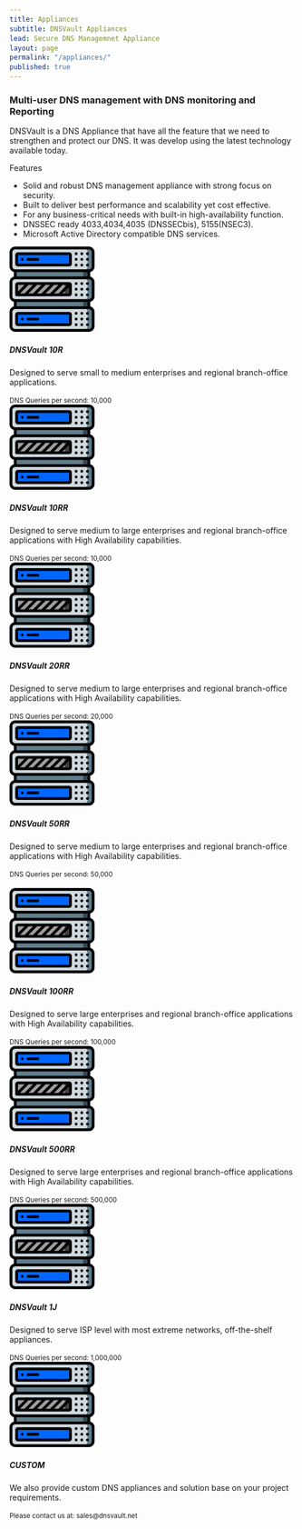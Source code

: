 ```yaml
---
title: Appliances
subtitle: DNSVault Appliances
lead: Secure DNS Managemnet Appliance
layout: page
permalink: "/appliances/"
published: true
---
```


<h3 class="text-center"> Multi-user DNS management with DNS monitoring and Reporting </h3>

<div class="card">
  <div class="card-body">
    <p>DNSVault is a DNS Appliance that have all the feature that we need to strengthen and protect our DNS. It was develop using the latest technology available today.</p>
    <p class="lead">Features</p>
    <ul>
      <li>Solid and robust DNS management appliance with strong focus on security.</li>
      <li>Built to deliver best performance and scalability yet cost effective.</li>
      <li>For any business-critical needs with built-in high-availability function.</li>
      <li>DNSSEC ready 4033,4034,4035 (DNSSECbis), 5155(NSEC3).</li>
      <li>Microsoft Active Directory compatible DNS services.</li>
    </ul>
  </div>
</div>

<div class="card-deck">
  <div class="card">
    <img class="card-img-top mt-2" src="/assets/images/appliance.png" style="height: 150px; width: 150px;">
    <div class="card-body">
      <h5 class="card-title text-center">DNSVault 10R</h5>
      <p class="card-text ">Designed to serve small to medium enterprises and regional branch-office applications.</p>
    </div>
    <div class="card-footer">
      <small class="text-muted">DNS Queries per second: 10,000</small>
    </div>
  </div>
  <div class="card">
    <img class="card-img-top mt-2" src="/assets/images/appliance.png" style="height: 150px; width: 150px;">
    <div class="card-body">
      <h5 class="card-title text-center">DNSVault 10RR</h5>
      <p class="card-text">Designed to serve medium to large enterprises and regional branch-office applications with High Availability capabilities.</p>
    </div>
    <div class="card-footer">
      <small class="text-muted">DNS Queries per second: 10,000</small>
    </div>
  </div>
  <div class="card">
    <img class="card-img-top mt-2" src="/assets/images/appliance.png" style="height: 150px; width: 150px;">
    <div class="card-body">
      <h5 class="card-title text-center">DNSVault 20RR</h5>
      <p class="card-text">Designed to serve medium to large enterprises and regional branch-office applications with High Availability capabilities.</p>
    </div>
    <div class="card-footer">
      <small class="text-muted">DNS Queries per second: 20,000</small>
    </div>
  </div>
  <div class="card">
    <img class="card-img-top mt-2" src="/assets/images/appliance.png" style="height: 150px; width: 150px;">
    <div class="card-body">
      <h5 class="card-title text-center">DNSVault 50RR</h5>
      <p class="card-text">Designed to serve medium to large enterprises and regional branch-office applications with High Availability capabilities.</p>
    </div>
    <div class="card-footer">
      <small class="text-muted">DNS Queries per second: 50,000</small>
    </div>
  </div>
</div>
<br>
<div class="card-deck">
  <div class="card">
    <img class="card-img-top mt-2" src="/assets/images/appliance.png" style="height: 150px; width: 150px;">
    <div class="card-body">
      <h5 class="card-title text-center">DNSVault 100RR</h5>
      <p class="card-text">Designed to serve large enterprises and regional branch-office applications with High Availability capabilities.</p>
    </div>
    <div class="card-footer">
      <small class="text-muted">DNS Queries per second: 100,000</small>
    </div>
  </div>
  <div class="card">
    <img class="card-img-top mt-2" src="/assets/images/appliance.png" style="height: 150px; width: 150px;">
    <div class="card-body">
      <h5 class="card-title text-center">DNSVault 500RR</h5>
      <p class="card-text">Designed to serve large enterprises and regional branch-office applications with High Availability capabilities.</p>
    </div>
    <div class="card-footer">
      <small class="text-muted">DNS Queries per second: 500,000</small>
    </div>
  </div>
  <div class="card">
    <img class="card-img-top mt-2" src="/assets/images/appliance.png" style="height: 150px; width: 150px;">
    <div class="card-body">
      <h5 class="card-title text-center">DNSVault 1J</h5>
      <p class="card-text">Designed to serve ISP level with most extreme networks, off-the-shelf appliances.</p>
    </div>
    <div class="card-footer">
      <small class="text-muted">DNS Queries per second: 1,000,000</small>
    </div>
  </div>
  <div class="card">
    <img class="card-img-top mt-2" src="/assets/images/appliance.png" style="height: 150px; width: 150px;">
    <div class="card-body">
      <h5 class="card-title text-center">CUSTOM</h5>
      <p class="card-text">We also provide custom DNS appliances and solution base on your project requirements.</p>
    </div>
    <div class="card-footer">
      <small class="text-muted">Please contact us at: sales@dnsvault.net</small>
    </div>
  </div>
